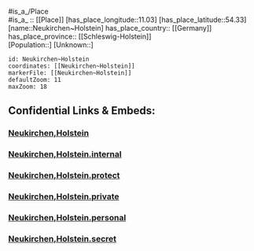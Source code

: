 ﻿---
location: [54.33,11.03] 
mapzoom: [7,12] 
mapmarker: city 
type: City
tags:
- geo/City


SpocWebEntityId: 32836
isDeleted: false
confidential: public

---
#is_a_/Place  
#is_a_ :: [[Place]] 
[has_place_longitude::11.03] 
[has_place_latitude::54.33] 
[name::Neukirchen~Holstein] 
has_place_country:: [[Germany]]  
has_place_province:: [[Schleswig-Holstein]]  
[Population::] 
[Unknown::] 


```leaflet
id: Neukirchen~Holstein
coordinates: [[Neukirchen~Holstein]] 
markerFile: [[Neukirchen~Holstein]] 
defaultZoom: 11 
maxZoom: 18
```


## Confidential Links & Embeds: 

### [Neukirchen,Holstein](/_public/Earth/Continent/Europe/Europe~Central/Germany/Germany~West/Schleswig-Holstein/counties~SH/Ostholstein/cities~Ostholstein/Oldenburg-Land/boroughs~Oldenburg-Land/Neukirchen,Holstein.md) 

### [Neukirchen,Holstein.internal](/_internal/Earth/Continent/Europe/Europe~Central/Germany/Germany~West/Schleswig-Holstein/counties~SH/Ostholstein/cities~Ostholstein/Oldenburg-Land/boroughs~Oldenburg-Land/Neukirchen,Holstein.internal.md) 

### [Neukirchen,Holstein.protect](/_protect/Earth/Continent/Europe/Europe~Central/Germany/Germany~West/Schleswig-Holstein/counties~SH/Ostholstein/cities~Ostholstein/Oldenburg-Land/boroughs~Oldenburg-Land/Neukirchen,Holstein.protect.md) 

### [Neukirchen,Holstein.private](/_private/Earth/Continent/Europe/Europe~Central/Germany/Germany~West/Schleswig-Holstein/counties~SH/Ostholstein/cities~Ostholstein/Oldenburg-Land/boroughs~Oldenburg-Land/Neukirchen,Holstein.private.md) 

### [Neukirchen,Holstein.personal](/_personal/Earth/Continent/Europe/Europe~Central/Germany/Germany~West/Schleswig-Holstein/counties~SH/Ostholstein/cities~Ostholstein/Oldenburg-Land/boroughs~Oldenburg-Land/Neukirchen,Holstein.personal.md) 

### [Neukirchen,Holstein.secret](/_secret/Earth/Continent/Europe/Europe~Central/Germany/Germany~West/Schleswig-Holstein/counties~SH/Ostholstein/cities~Ostholstein/Oldenburg-Land/boroughs~Oldenburg-Land/Neukirchen,Holstein.secret.md) 
